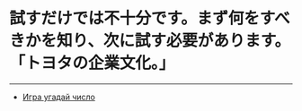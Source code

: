 # 試すだけでは不十分です。まず何をすべきかを知り、次に試す必要があります。 「トヨタの企業文化。」
* * * * * * * * *
- [Игра угадай число](https://github.com/axpelman/skillfactory_rds/tree/master/module_0)